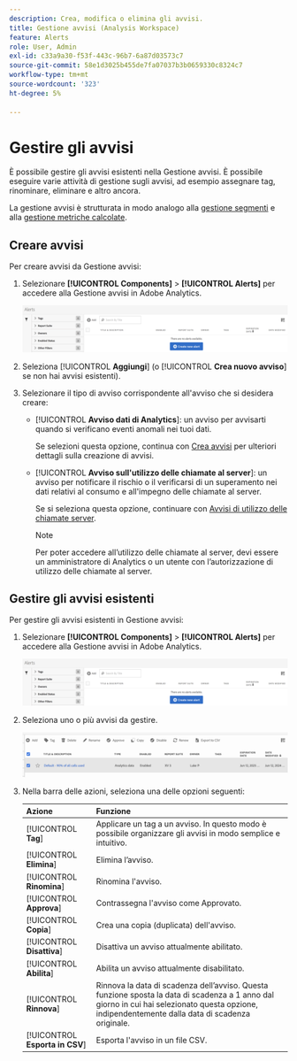 ```yaml
---
description: Crea, modifica o elimina gli avvisi.
title: Gestione avvisi (Analysis Workspace)
feature: Alerts
role: User, Admin
exl-id: c33a9a30-f53f-443c-96b7-6a87d03573c7
source-git-commit: 58e1d3025b455de7fa07037b3b0659330c8324c7
workflow-type: tm+mt
source-wordcount: '323'
ht-degree: 5%

---
```



# Gestire gli avvisi

È possibile gestire gli avvisi esistenti nella Gestione avvisi. È possibile eseguire varie attività di gestione sugli avvisi, ad esempio assegnare tag, rinominare, eliminare e altro ancora.

La gestione avvisi è strutturata in modo analogo alla [gestione segmenti](https://experienceleague.adobe.com/docs/analytics/components/segmentation/segmentation-workflow/seg-manage.html?lang=it) e alla [gestione metriche calcolate](https://experienceleague.adobe.com/docs/analytics/components/calculated-metrics/calcmetric-workflow/cm-manager.html?lang=it).

## Creare avvisi

Per creare avvisi da Gestione avvisi:

1. Selezionare **[!UICONTROL Components]** > **[!UICONTROL Alerts]** per accedere alla Gestione avvisi in Adobe Analytics.

   ![](assets/alert-manager.png)

1. Seleziona [!UICONTROL **Aggiungi**] (o [!UICONTROL **Crea nuovo avviso**] se non hai avvisi esistenti).

1. Selezionare il tipo di avviso corrispondente all&#39;avviso che si desidera creare:

   * [!UICONTROL **Avviso dati di Analytics**]: un avviso per avvisarti quando si verificano eventi anomali nei tuoi dati.

     Se selezioni questa opzione, continua con [Crea avvisi](/help/analyze/analysis-workspace/c-intelligent-alerts/alert-builder.md) per ulteriori dettagli sulla creazione di avvisi.

   * [!UICONTROL **Avviso sull&#39;utilizzo delle chiamate al server**]: un avviso per notificare il rischio o il verificarsi di un superamento nei dati relativi al consumo e all&#39;impegno delle chiamate al server.

     Se si seleziona questa opzione, continuare con [Avvisi di utilizzo delle chiamate server](/help/admin/admin/c-server-call-usage/scu-alerts.md).

     >[!NOTE]
     >
     >Per poter accedere all’utilizzo delle chiamate al server, devi essere un amministratore di Analytics o un utente con l’autorizzazione di utilizzo delle chiamate al server.




## Gestire gli avvisi esistenti

Per gestire gli avvisi esistenti in Gestione avvisi:

1. Selezionare **[!UICONTROL Components]** > **[!UICONTROL Alerts]** per accedere alla Gestione avvisi in Adobe Analytics.

   ![](assets/alert-manager.png)

1. Seleziona uno o più avvisi da gestire.

   ![](assets/alert-manager-tasks.png)

1. Nella barra delle azioni, seleziona una delle opzioni seguenti:

   | Azione | Funzione |
   |---------|----------|
   | [!UICONTROL **Tag**] | Applicare un tag a un avviso. In questo modo è possibile organizzare gli avvisi in modo semplice e intuitivo. |
   | [!UICONTROL **Elimina**] | Elimina l’avviso. |
   | [!UICONTROL **Rinomina**] | Rinomina l&#39;avviso. |
   | [!UICONTROL **Approva**] | Contrassegna l&#39;avviso come Approvato. |
   | [!UICONTROL **Copia**] | Crea una copia (duplicata) dell&#39;avviso. |
   | [!UICONTROL **Disattiva**] | Disattiva un avviso attualmente abilitato. |
   | [!UICONTROL **Abilita**] | Abilita un avviso attualmente disabilitato. |
   | [!UICONTROL **Rinnova**] | Rinnova la data di scadenza dell’avviso. Questa funzione sposta la data di scadenza a 1 anno dal giorno in cui hai selezionato questa opzione, indipendentemente dalla data di scadenza originale. |
   | [!UICONTROL **Esporta in CSV**] | Esporta l&#39;avviso in un file CSV. |
